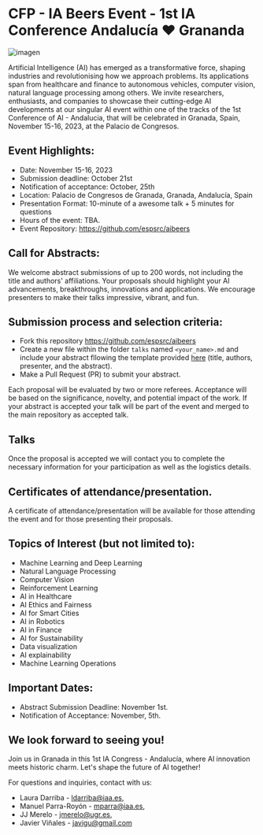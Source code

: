 # CFP - IA Beers Event - 1st IA Conference Andalucía :heart: Grananda

![imagen](https://github.com/espsrc/iabeers/assets/7033451/bcbdb351-47f4-47e2-998f-e376c140e954)


Artificial Intelligence (AI) has emerged as a transformative force, shaping industries and revolutionising how we approach problems. Its applications span from healthcare and finance to autonomous vehicles, computer vision, natural language processing among others. We invite researchers, enthusiasts,  and companies to showcase their cutting-edge AI developments at our singular AI event within one of the tracks of the 1st Conference of AI - Andalucia, that will be celebrated in Granada, Spain, November 15-16, 2023, at the Palacio de Congresos.

## Event Highlights:
- Date: November 15-16, 2023
- Submission deadline:  October 21st
- Notification of acceptance: October, 25th
- Location: Palacio de Congresos de Granada, Granada, Andalucía, Spain
- Presentation Format: 10-minute of a awesome talk + 5 minutes for questions
- Hours of the event: TBA.
- Event Repository: https://github.com/espsrc/aibeers

## Call for Abstracts: 

We welcome abstract submissions of up to 200 words, not including the title and authors' affiliations. Your proposals should highlight your AI advancements, breakthroughs, innovations and applications. We encourage presenters to make their talks impressive, vibrant, and fun. 

## Submission process and selection criteria:

- Fork this repository https://github.com/espsrc/aibeers
- Create a new file within the folder `talks` named `<your_name>.md` and include your abstract fllowing the template provided [here](./talks/README.md) (title, authors, presenter, and the abstract).
- Make a Pull Request (PR) to submit your abstract.

Each proposal will be evaluated by two or more referees. Acceptance will be based on the significance, novelty, and potential impact of the work. If your abstract is accepted your talk will be part of the event and merged to the main repository as accepted talk.

## Talks
Once the proposal is accepted we will contact you to complete the necessary information for your participation as well as the logistics details.

##  Certificates of attendance/presentation.
A certificate of attendance/presentation will be available for those attending the event and for those presenting their proposals.


## Topics of Interest (but not limited to):

- Machine Learning and Deep Learning
- Natural Language Processing
- Computer Vision
- Reinforcement Learning
- AI in Healthcare
- AI Ethics and Fairness
- AI for Smart Cities
- AI in Robotics
- AI in Finance
- AI for Sustainability
- Data visualization
- AI explainability
- Machine Learning Operations


## Important Dates:

- Abstract Submission Deadline: November 1st.
- Notification of Acceptance: November, 5th.

##  We look forward to seeing you!

Join us in Granada in this 1st IA Congress - Andalucía, where AI innovation meets historic charm. Let's shape the future of AI together!

For questions and inquiries, contact with us:
- Laura Darriba - ldarriba@iaa.es,
- Manuel Parra-Royón - mparra@iaa.es,
- JJ Merelo - jmerelo@ugr.es,
- Javier Viñales - javigu@gmail.com 
